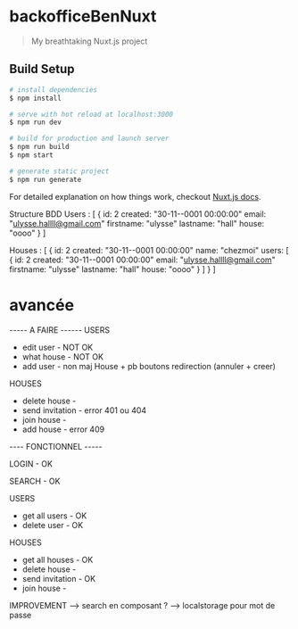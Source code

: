 # backofficeBenNuxt

> My breathtaking Nuxt.js project

## Build Setup

``` bash
# install dependencies
$ npm install

# serve with hot reload at localhost:3000
$ npm run dev

# build for production and launch server
$ npm run build
$ npm start

# generate static project
$ npm run generate
```

For detailed explanation on how things work, checkout [Nuxt.js docs](https://nuxtjs.org).


Structure BDD 
Users : [
    {
        id: 2
        created: "30-11--0001 00:00:00"
        email: "ulysse.hallll@gmail.com"
        firstname: "ulysse"
        lastname: "hall"
        house: "oooo"
    }
]

Houses : [
    {
        id: 2
        created: "30-11--0001 00:00:00"
        name: "chezmoi"
        users: [
            {
                id: 2
                created: "30-11--0001 00:00:00"
                email: "ulysse.hallll@gmail.com"
                firstname: "ulysse"
                lastname: "hall"
                house: "oooo"
            }
        ]
    }
]


# avancée 

-----  A FAIRE ------ 
USERS
- edit user     - NOT OK 
- what house    - NOT OK
- add user      - non maj House + pb boutons redirection (annuler + creer) 

HOUSES
- delete house      - 
- send invitation   - error 401 ou 404
- join house        - 
- add house         - error 409


---- FONCTIONNEL ----- 

LOGIN           - OK

SEARCH          - OK

USERS 




- get all users - OK
- delete user   - OK

HOUSES 
- get all houses    - OK
- delete house      - 
- send invitation   - OK
- join house        - 

IMPROVEMENT 
--> search en composant ?
--> localstorage pour mot de passe 